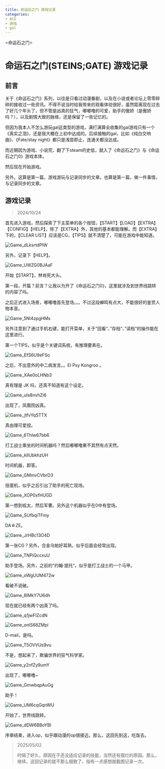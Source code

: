 ```yaml
---
title: 命运石之门 游戏记录
categories:
- ACG
- 游戏
- gal
---
```


⭐命运石之门⭐



# 命运石之门(STEINS;GATE) 游戏记录

## 前言

关于《命运石之门》系列，以往是只看过动漫番剧，以及在小说或者论坛上零零碎碎的接收过一些资讯。不得不说当时给我带来的观看体验很好，虽然距离现在过去了好几个年头了，但不管是凶真的狂气，嘟嘟噜的可爱，助手的傲娇（是傲娇吗？），以及剧情大致的脉络，还是保留了一些记忆的。

但因为我本人不怎么游玩gal这类型的游戏，满打满算全收集的gal游戏只有一个《真实之泪》，还是我大概在上初中达成的。后续接触的gal，比如《纯白交响曲》、《Fate/stay night》都只是浅尝即止，连通关都没达成。

而近期因为游戏、小说荒，翻了下steam的史低，就入了《命运石之门》与《命运石之门0》游戏本体。

然后现在开始游戏。

另外，这算是第一篇，游戏游玩与记录同步的文章。也算是第一篇，做一件事情，与记录同步的文章。

## 游戏记录

> 2024/10/24

首先进入游戏，然后探索了下主菜单的各个按钮，【START】【LOAD】【EXTRA】【CONFIG】【HELP】，除了【EXTRA】外，其他的基本都能理解。而【EXTRA】下的，【CLEAR LIST】应该是CG，【TIPS】就不清楚了，可能在游戏中能知道。

![Game_dLksrtdPIW](https://byyw-oss1.oss-cn-hangzhou.aliyuncs.com/img/2024/10/24-91de64f33d5c0e3ea535489182d353a3-Game_dLksrtdPIW.webp)

另外，记录下【HELP】。

![Game_UWZG0BJAaF](https://byyw-oss1.oss-cn-hangzhou.aliyuncs.com/img/2024/10/24-38315df9f2a925e01759ee9819f248b8-Game_UWZG0BJAaF.webp)

开始【START】，林肯死大头。

第一段，开篇？前言？让我以为开了《命运石之门0》，这里就涉及到世界线跳转的内容了吗。

 之后正式进入场景，嘟嘟噜首先登场。。。不过这段蝉鸣有点大，不能很好的鉴赏人物本音。

![Game_5NI4zpgHMs](https://byyw-oss1.oss-cn-hangzhou.aliyuncs.com/img/2024/10/24-1241c6d622a4221f546a832ad7248385-Game_5NI4zpgHMs.webp)

另外注意到了通过手机右键，能打开菜单，关于”回看“、”存档“、”读档“的操作能在这里进行。

第一个TIPS，似乎是个关键词系统，有推理要素在。

![Game_EfS6U9eFSo](https://byyw-oss1.oss-cn-hangzhou.aliyuncs.com/img/2024/10/24-27d4633b3dac24444842d590a02f5c2f-Game_EfS6U9eFSo.webp)

之后，不出意外的中二病发言。。EI Psy Kongroo 。

![Game_XAe0oLHNb3](https://byyw-oss1.oss-cn-hangzhou.aliyuncs.com/img/2024/10/24-083665de2d274918849d967e4c988b7d-Game_XAe0oLHNb3.webp)

真有理是 JK 吗，还真不知道有这个设定。

![Game_uIs8nvhZi6](https://byyw-oss1.oss-cn-hangzhou.aliyuncs.com/img/2024/10/24-9cacb4e1315341231224e64a84435350-Game_uIs8nvhZi6.webp)

出现了，凤凰院凶真。

![Game_jtfvYqSTTX](https://byyw-oss1.oss-cn-hangzhou.aliyuncs.com/img/2024/10/24-3598e2f152a8afb8d0aedb62ad1ae957-Game_jtfvYqSTTX.webp)

真由理可爱捏。

![Game_6Thlw67bb6](https://byyw-oss1.oss-cn-hangzhou.aliyuncs.com/img/2024/10/24-e084c5613912e2a7c9fc0e7a13b9e7c7-Game_6Thlw67bb6.webp)

打工战士乘坐的时间机器吗？然后嘟嘟噜果不其然有点天然。

![Game_kIlUbkhzUH](https://byyw-oss1.oss-cn-hangzhou.aliyuncs.com/img/2024/10/24-4f8c9ba6cca05b9603282b9887c58b2e-Game_kIlUbkhzUH.webp)

时间机器，即答。

![Game_GMmvCVbrD3](https://byyw-oss1.oss-cn-hangzhou.aliyuncs.com/img/2024/10/24-597250585c1617e6df338de1545582af-Game_GMmvCVbrD3.webp)

扭蛋机，似乎之后引出了助手的死亡现场。

![Game_XOP0xfHUGD](https://byyw-oss1.oss-cn-hangzhou.aliyuncs.com/img/2024/10/24-da6a701965c0b38575fac6683a61122d-Game_XOP0xfHUGD.webp)

第一想到呱太，然后军曹。另外这个机器似乎在0中有登场。

![Game_SUfbqiTFmy](https://byyw-oss1.oss-cn-hangzhou.aliyuncs.com/img/2024/10/24-65c99f4399c36d703c29800cb8998abe-Game_SUfbqiTFmy.webp)

DA☆ZE。

![Game_JrHBc13O4D](https://byyw-oss1.oss-cn-hangzhou.aliyuncs.com/img/2024/10/24-f1a2ce6eb2555dbd609ff33785f3aa76-Game_JrHBc13O4D.webp)

第一张CG？另外，合金乌帕好耳熟，似乎后面会经常出现。

![Game_TNPiQccxuU](https://byyw-oss1.oss-cn-hangzhou.aliyuncs.com/img/2024/10/24-cc914da8d38a4ba971ac50ba616a863e-Game_TNPiQccxuU.webp)

助手登场。另外，之前的”约翰·提托“，似乎是打工战士的一个马甲。

![Game_oWgUUM472w](https://byyw-oss1.oss-cn-hangzhou.aliyuncs.com/img/2024/10/24-95905bb7c832e3253f1c9fa1e59b1e77-Game_oWgUUM472w.webp)

看破不说破。

![Game_8IMkY7U6dh](https://byyw-oss1.oss-cn-hangzhou.aliyuncs.com/img/2024/10/24-4342ee06544c4df9407f8e37475f1832-Game_8IMkY7U6dh.webp)

现在就已经有两个凶真了吗。

![Game_q1jwFlZcdN](https://byyw-oss1.oss-cn-hangzhou.aliyuncs.com/img/2024/10/24-b4c354824d0b104a4fd2ad8db57d0610-Game_q1jwFlZcdN.webp)

![Game_onlS68ZMpi](https://byyw-oss1.oss-cn-hangzhou.aliyuncs.com/img/2024/10/24-af34ff6fff867ee1fbac239e98db231d-Game_onlS68ZMpi.webp)

D-mail，是吗。

![Game_T5OVVUs9vu](https://byyw-oss1.oss-cn-hangzhou.aliyuncs.com/img/2024/10/24-b2f56e10ff2cebd05554af038a06f566-Game_T5OVVUs9vu.webp)

不是，想起来了，欺骗世界的狂气科学家。

![Game_y2nfZy9umY](https://byyw-oss1.oss-cn-hangzhou.aliyuncs.com/img/2024/10/24-be590c673dde2279139ce91e5ba97ef8-Game_y2nfZy9umY.webp)

出现了，嘟嘟噜~

![Game_GmwbqpAuGg](https://byyw-oss1.oss-cn-hangzhou.aliyuncs.com/img/2024/10/24-ecc9af566866f69d9b666aea71f6d25c-Game_GmwbqpAuGg.webp)

助手！

![Game_UM6cqGqnWU](https://byyw-oss1.oss-cn-hangzhou.aliyuncs.com/img/2024/10/24-1c18e1a8038fa922843f9cd11d2510bc-Game_UM6cqGqnWU.webp)

开始了，世界线跳转。

![Game_dDW6BBoYBl](https://byyw-oss1.oss-cn-hangzhou.aliyuncs.com/img/2024/10/24-2a96b281c580d67f912603a2ea74624c-Game_dDW6BBoYBl.webp)

序章结束，进入op，似乎跟动漫的op很接近。那么，这回先到这，吃饭去。

> 2025/05/02
>
> 时隔了好久，原因在于还没适应记录的技能，当然还有摆烂的原因。那么，继续，这回记录的就不那么细致了，指有一点感想就截图记录一次。

